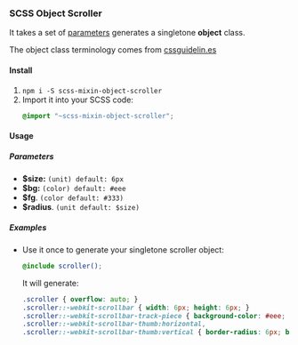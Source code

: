 ### SCSS Object Scroller

It takes a set of [parameters](#parameters) generates a singletone **object** class.

The object class terminology comes from [cssguidelin.es](https://cssguidelin.es/)

#### Install
  1. `npm i -S scss-mixin-object-scroller`
  1. Import it into your SCSS code:
      ```scss
      @import "~scss-mixin-object-scroller";
      ```

#### Usage

##### Parameters
  - **$size:** `(unit) default: 6px`
  - **$bg:** `(color) default: #eee`
  - **$fg**. `(color default: #333)`
  - **$radius**. `(unit default: $size)`

##### Examples

  - Use it once to generate your singletone scroller object:
    ```scss
    @include scroller();
    ```

    It will generate:
    ```css
    .scroller { overflow: auto; }
    .scroller::-webkit-scrollbar { width: 6px; height: 6px; }
    .scroller::-webkit-scrollbar-track-piece { background-color: #eee; }
    .scroller::-webkit-scrollbar-thumb:horizontal,
    .scroller::-webkit-scrollbar-thumb:vertical { border-radius: 6px; background-color: #333; }
    ```
